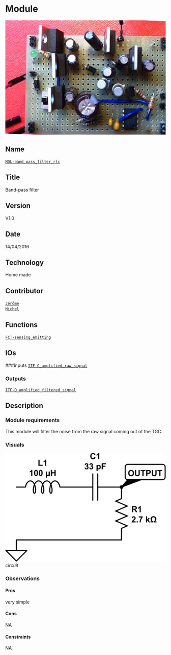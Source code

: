 # Module
![](viewme.jpg)

## Name
[`MDL-band_pass_filter_rlc`]()

## Title
Band-pass filter

## Version
V1.0  

## Date
14/04/2016  

## Technology
Home made
 
## Contributor
[`Jérôme`](../../contributors/CTB-jerome)  
[`Michel`](../../contributors/CTB-michel) 

## Functions
[`FCT-sensing_emitting`](../../functions/FCT-sensing_emitting)  

## IOs

###Inputs
[`ITF-C_amplified_raw_signal`](../../interfaces/ITF-C_amplified_raw_signal)  

### Outputs
[`ITF-D_amplified_filtered_signal`](../../interfaces/ITF-D_amplified_filtered_signal)  

## Description

### Module requirements
This module will filter the noise from the raw signal coming out of the TGC.

### Visuals
![circuit](/modules/MDL-band_pass_filter_rlc/images/scheme.jpg)  
*circuit*    

### Observations

#### Pros
very simple

#### Cons
NA  

#### Constraints
NA
 
